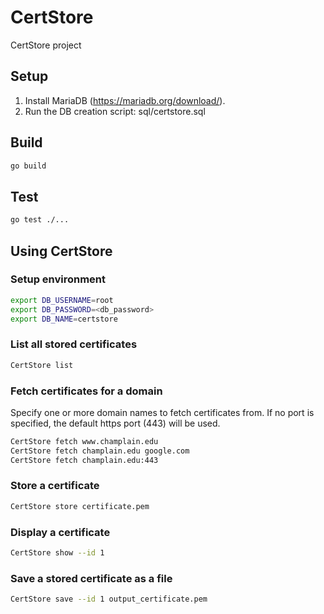 # CertStore
CertStore project

## Setup ##

1. Install MariaDB (https://mariadb.org/download/).
2. Run the DB creation script: sql/certstore.sql

## Build ##

```bash
go build
```

## Test ##

```bash
go test ./...
```

## Using CertStore ##

### Setup environment ###
```bash
export DB_USERNAME=root
export DB_PASSWORD=<db_password>
export DB_NAME=certstore
```

### List all stored certificates ###

```bash
CertStore list
```

### Fetch certificates for a domain ###

Specify one or more domain names to fetch certificates from. If no port is specified, the default https port (443) will be used.

```bash
CertStore fetch www.champlain.edu
CertStore fetch champlain.edu google.com
CertStore fetch champlain.edu:443
```

### Store a certificate ###

```bash
CertStore store certificate.pem
```

### Display a certificate ###

```bash
CertStore show --id 1
```

### Save a stored certificate as a file ###

```bash
CertStore save --id 1 output_certificate.pem 
```

